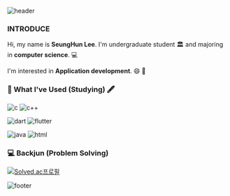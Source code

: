 ![header](https://capsule-render.vercel.app/api?type=waving&color=timeGradient&height=200&section=header&text=Welcome!&fontSize=40)

### INTRODUCE

Hi, my name is **SeungHun Lee**.
I'm undergraduate student :classical_building: and majoring in __**computer science**__. :computer:

I'm interested in **Application development**. :smile: :iphone:


### 📖 What I've Used (Studying) 🖋️
![c](https://img.shields.io/badge/C-00599C?style=for-the-badge&logo=c&logoColor=white)
![c++](https://img.shields.io/badge/C%2B%2B-00599C?style=for-the-badge&logo=c%2B%2B&logoColor=white)

![dart](https://img.shields.io/badge/Dart-0175C2?style=for-the-badge&logo=dart&logoColor=white)
![flutter](https://img.shields.io/badge/Flutter-02569B?style=for-the-badge&logo=flutter&logoColor=white)

![java](https://img.shields.io/badge/Java-ED8B00?style=for-the-badge&logo=openjdk&logoColor=white)
![html](https://img.shields.io/badge/HTML5-E34F26?style=for-the-badge&logo=html5&logoColor=white)


### 💻 Backjun (Problem Solving)
[![Solved.ac프로필](http://mazassumnida.wtf/api/mini/generate_badge?boj=naleesu2014)](https://solved.ac/naleesu2014)

![footer](https://capsule-render.vercel.app/api?type=waving&color=timeGradient&height=200&section=footer)
